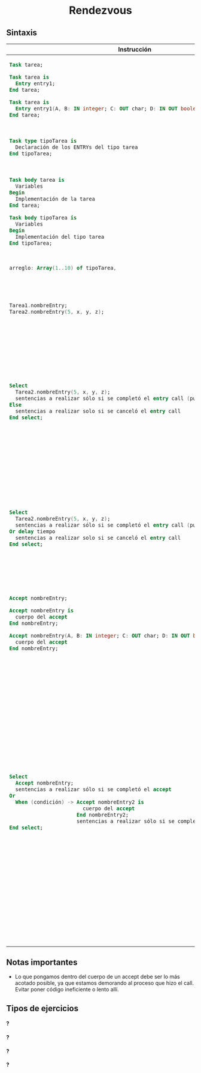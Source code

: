 <center>

# Rendezvous

</center>

## Sintaxis

<table>
  <thead>
    <tr>
      <th>Instrucción</th>
      <th>Semántica</th>
    </tr>
  </thead>
<tr><td>

```ada
Task tarea;

Task tarea is
  Entry entry1;
End tarea;

Task tarea is
  Entry entry1(A, B: IN integer; C: OUT char; D: IN OUT boolean);
End tarea;
```

</td><td>

Especificación de una tarea **sin entrys**, con entrys **sin parámetros** y con entrys **con parámetros**.

<tr><td>

```ada
Task type tipoTarea is
  Declaración de los ENTRYs del tipo tarea
End tipoTarea;
```

</td><td>

Especificación de un tipo tarea (para albergar **N tareas** iguales).

<tr><td>

```ada
Task body tarea is
  Variables
Begin
  Implementación de la tarea
End tarea;

Task body tipoTarea is
  Variables
Begin
  Implementación del tipo tarea
End tipoTarea;
```

</td><td>

Cuerpo de la tarea o tipo tarea.

<tr><td>

```ada
arreglo: Array(1..10) of tipoTarea,
```

</td><td>

Arreglo de tareas.

<tr><td>

```ada
Tarea1.nombreEntry;
Tarea2.nombreEntry(5, x, y, z);
```

</td><td>

Especificación de un **entry call** sin parámetros y luego con parámetros.

<tr><td>

```ada
Select
  Tarea2.nombreEntry(5, x, y, z);
  sentencias a realizar sólo si se completó el entry call (puede no haber ninguna)
Else
  sentencias a realizar solo si se canceló el entry call
End select;
```

</td><td>

Especificación de un **entry call condicional**. No espera a que le acepten el pedido, si la otra tarea no está lista para realizar el accept a su pedido **inmediatamente**, entonces lo cancela (lo quita de la cola implícita) y realiza otra cosa.

<tr><td>

```ada
Select
  Tarea2.nombreEntry(5, x, y, z);
  sentencias a realizar sólo si se completó el entry call (puede no haber ninguna)
Or delay tiempo
  sentencias a realizar solo si se canceló el entry call
End select;
```

</td><td>

Especificación de un **entry call temporal**. Espera a lo sumo un tiempo a que la otra tarea realice el accept a su pedido, **pasado el tiempo** cancela el entry call (lo quita de la cola implícita) y realiza otra cosa.

<tr><td>

```ada
Accept nombreEntry;

Accept nombreEntry is
  cuerpo del accept
End nombreEntry;

Accept nombreEntry(A, B: IN integer; C: OUT char; D: IN OUT boolean) is
  cuerpo del accept
End nombreEntry;
```

</td><td>

Especificación del accept sin cuerpo, con cuerpo, y con cuerpo y parámetros.

<tr><td>

```ada
Select
  Accept nombreEntry;
  sentencias a realizar sólo si se completó el accept
Or
  When (condición) -> Accept nombreEntry2 is
                        cuerpo del accept
                      End nombreEntry2;
                      sentencias a realizar sólo si se completó el accept
End select;
```

</td><td>

Select para los Accept. Permite tener varias alternativas de
ACCEPT que pueden o no tener asociada una condición booleana (no se puede utilizar los parámetros del entry como parte de la condición) utilizando la clausula when.

Si un accept no tiene "when" entonces su condición es siempre true.

Elige entre 2 o más **Accepts que estén en true y además tenga al menos 1 llamada pendientes** de forma no determinística.

Se le puede agregar al final un **else** o un **or delay** a esta estructura.

</table>

## Notas importantes

-   Lo que pongamos dentro del cuerpo de un accept debe ser lo más acotado posible, ya que estamos demorando al proceso que hizo el call. Evitar poner código ineficiente o lento allí.

## Tipos de ejercicios

#### ?

#### ?

#### ?

#### ?
